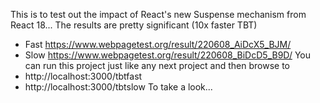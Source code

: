This is to test out the impact of React's new Suspense mechanism from React 18...
The results are pretty significant (10x faster TBT)
- Fast https://www.webpagetest.org/result/220608_AiDcX5_BJM/
- Slow https://www.webpagetest.org/result/220608_BiDcD5_B9D/
You can run this project just like any next project and then browse to
- http://localhost:3000/tbtfast
- http://localhost:3000/tbtslow
To take a look...
